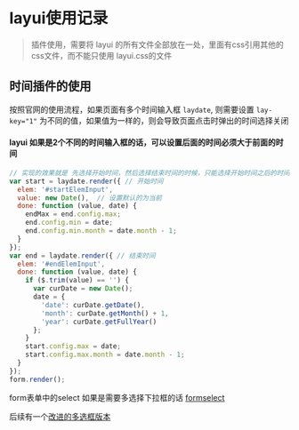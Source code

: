 # layui使用记录

> 插件使用，需要将 layui 的所有文件全部放在一处，里面有css引用其他的css文件，而不能只使用 layui.css的文件

## 时间插件的使用
按照官网的使用流程，如果页面有多个时间输入框 `laydate`, 则需要设置 `lay-key="1"` 为不同的值，如果值为一样的，则会导致页面点击时弹出的时间选择关闭



#### layui 如果是2个不同的时间输入框的话，可以设置后面的时间必须大于前面的时间
```js
// 实现的效果就是 先选择开始时间，然后选择结束时间的时候，只能选择开始时间之后的时间
var start = laydate.render({ // 开始时间
  elem: '#startElemInput',
  value: new Date(),  // 设置默认的为当前
  done: function (value, date) {
    endMax = end.config.max;
    end.config.min = date;
    end.config.min.month = date.month - 1;
  }
});
var end = laydate.render({ // 结束时间
  elem: '#endElemInput',
  done: function (value, date) {
    if ($.trim(value) == '') {
      var curDate = new Date();
      date = {
        'date': curDate.getDate(),
        'month': curDate.getMonth() + 1,
        'year': curDate.getFullYear()
      };
    }
    start.config.max = date;
    start.config.max.month = date.month - 1;
  }
});
form.render();
```



form表单中的select 如果是需要多选择下拉框的话    [formselect](https://hnzzmsf.github.io/example/example_v4.html) 

后续有一个[改进的多选框版本](https://maplemei.gitee.io/xm-select/#/basic/language)